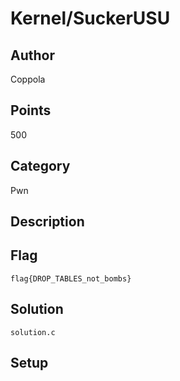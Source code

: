 # Kernel/SuckerUSU
## Author
Coppola
## Points
500
## Category
Pwn
## Description

## Flag
`flag{DROP_TABLES_not_bombs}`
## Solution
`solution.c`
## Setup
